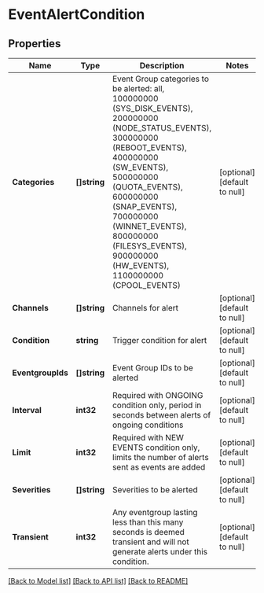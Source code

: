 # EventAlertCondition

## Properties
Name | Type | Description | Notes
------------ | ------------- | ------------- | -------------
**Categories** | **[]string** | Event Group categories to be alerted: all, 100000000 (SYS_DISK_EVENTS), 200000000 (NODE_STATUS_EVENTS), 300000000 (REBOOT_EVENTS), 400000000 (SW_EVENTS), 500000000 (QUOTA_EVENTS), 600000000 (SNAP_EVENTS), 700000000 (WINNET_EVENTS), 800000000 (FILESYS_EVENTS), 900000000 (HW_EVENTS), 1100000000 (CPOOL_EVENTS) | [optional] [default to null]
**Channels** | **[]string** | Channels for alert | [optional] [default to null]
**Condition** | **string** | Trigger condition for alert | [optional] [default to null]
**EventgroupIds** | **[]string** | Event Group IDs to be alerted | [optional] [default to null]
**Interval** | **int32** | Required with ONGOING condition only, period in seconds between alerts of ongoing conditions | [optional] [default to null]
**Limit** | **int32** | Required with NEW EVENTS condition only, limits the number of alerts sent as events are added | [optional] [default to null]
**Severities** | **[]string** | Severities to be alerted | [optional] [default to null]
**Transient** | **int32** | Any eventgroup lasting less than this many seconds is deemed transient and will not generate alerts under this condition. | [optional] [default to null]

[[Back to Model list]](../README.md#documentation-for-models) [[Back to API list]](../README.md#documentation-for-api-endpoints) [[Back to README]](../README.md)


